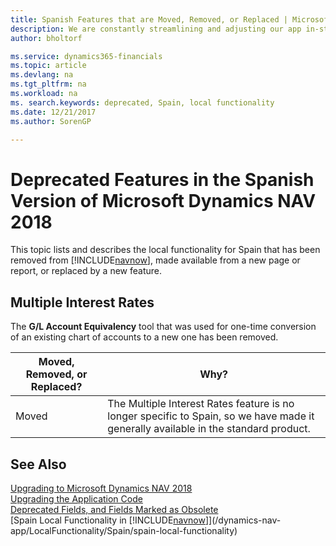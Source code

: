```yaml
---
title: Spanish Features that are Moved, Removed, or Replaced | Microsoft Docs
description: We are constantly streamlining and adjusting our app in-step with market developments. Read about the features for Spain that we have moved, removed, or replaced.
author: bholtorf

ms.service: dynamics365-financials
ms.topic: article
ms.devlang: na
ms.tgt_pltfrm: na
ms.workload: na
ms. search.keywords: deprecated, Spain, local functionality
ms.date: 12/21/2017
ms.author: SorenGP

---
```


# Deprecated Features in the Spanish Version of Microsoft Dynamics NAV 2018
This topic lists and describes the local functionality for Spain that has been removed from [!INCLUDE[navnow](includes/navnow_md.md)], made available from a new page or report, or replaced by a new feature.

## Multiple Interest Rates
The **G/L Account Equivalency** tool that was used for one-time conversion of an existing chart of accounts to a new one has been removed.

|Moved, Removed, or Replaced?|Why?|
|----|----|
|Moved| The Multiple Interest Rates feature is no longer specific to Spain, so we have made it generally available in the standard product. |

## See Also
[Upgrading to Microsoft Dynamics NAV 2018](upgrading-to-microsoft-dynamics-nav.md)  
[Upgrading the Application Code](upgrading-the-application-code.md)  
[Deprecated Fields, and Fields Marked as Obsolete](deprecated-fields.md)  
[Spain Local Functionality in [!INCLUDE[navnow](includes/navnow_md.md)]](/dynamics-nav-app/LocalFunctionality/Spain/spain-local-functionality)  
